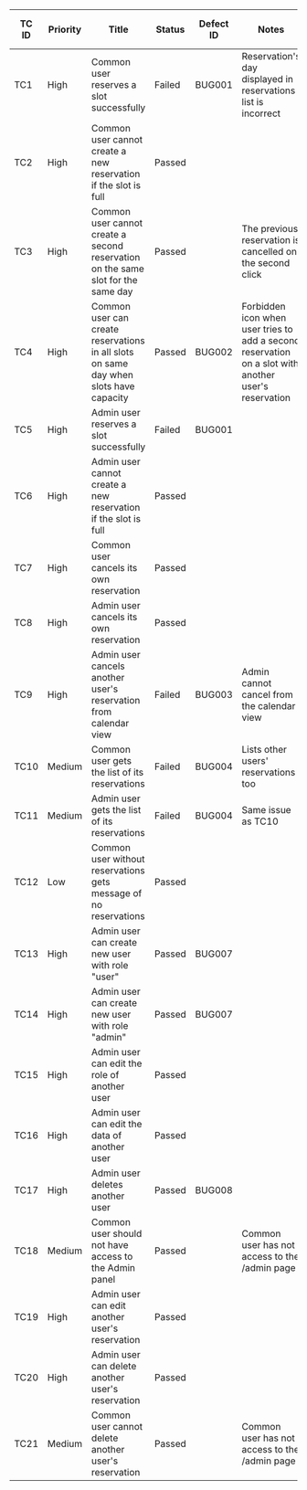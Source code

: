 | TC ID | Priority | Title                                                                                   | Status | Defect ID | Notes | Candidate for automation? |
|-------|----------|-----------------------------------------------------------------------------------------|--------|-----------|-------|----------------------------|
| TC1   | High     | Common user reserves a slot successfully                                                | Failed | BUG001    | Reservation's day displayed in reservations list is incorrect | ✅ Yes |
| TC2   | High     | Common user cannot create a new reservation if the slot is full                         | Passed |           |       | ✅ Yes |
| TC3   | High     | Common user cannot create a second reservation on the same slot for the same day        | Passed |           | The previous reservation is cancelled on the second click | ✅ Yes |
| TC4   | High     | Common user can create reservations in all slots on same day when slots have capacity   | Passed | BUG002    | Forbidden icon when user tries to add a second reservation on a slot with another user's reservation | ✅ Yes |
| TC5   | High     | Admin user reserves a slot successfully                                                  | Failed | BUG001    |       | ✅ Yes |
| TC6   | High     | Admin user cannot create a new reservation if the slot is full                          | Passed |           |       | ✅ Yes |
| TC7   | High     | Common user cancels its own reservation                                                  | Passed |           |       | ✅ Yes |
| TC8   | High     | Admin user cancels its own reservation                                                   | Passed |           |       | ✅ Yes |
| TC9   | High     | Admin user cancels another user's reservation from calendar view                         | Failed | BUG003    | Admin cannot cancel from the calendar view | ✅ Yes |
| TC10  | Medium   | Common user gets the list of its reservations                                            | Failed | BUG004    | Lists other users' reservations too | ✅ Yes |
| TC11  | Medium   | Admin user gets the list of its reservations                                             | Failed | BUG004    | Same issue as TC10 | ✅ Yes |
| TC12  | Low      | Common user without reservations gets message of no reservations                         | Passed |           |       | ❌ No |
| TC13  | High     | Admin user can create new user with role "user"                                          | Passed | BUG007    |       | ✅ Yes |
| TC14  | High     | Admin user can create new user with role "admin"                                         | Passed | BUG007    |       | ✅ Yes |
| TC15  | High     | Admin user can edit the role of another user                                             | Passed |           |       | ✅ Yes |
| TC16  | High     | Admin user can edit the data of another user                                             | Passed |           |       | ✅ Yes |
| TC17  | High     | Admin user deletes another user                                                          | Passed | BUG008    |       | ✅ Yes |
| TC18  | Medium   | Common user should not have access to the Admin panel                                    | Passed |           | Common user has not access to the /admin page | ❌ No |
| TC19  | High     | Admin user can edit another user's reservation                                           | Passed |           |       | ✅ Yes |
| TC20  | High     | Admin user can delete another user's reservation                                         | Passed |           |       | ✅ Yes |
| TC21  | Medium   | Common user cannot delete another user's reservation                                     | Passed |           | Common user has not access to the /admin page | ❌ No |

